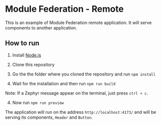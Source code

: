 # Module Federation - Remote

This is an example of Module Federation remote application. It will serve components to another application.

## How to run

1. Install [Node.js](https://nodejs.org/)

2. Clone this repository

3. Go the the folder where you cloned the repository and run `npm install`

4. Wait for the installation and then run `npm run build`

Note: If a Zephyr message appear on the terminal, just press `ctrl + c`.

4. Now run `npm run preview`

The application will run on the address `http://localhost:4173/` and will be serving its components, `Header` and `Button`.